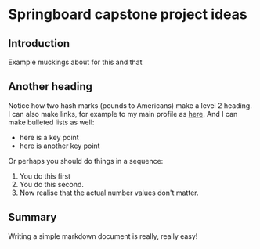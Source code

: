 # Springboard capstone project ideas
## Introduction
Example muckings about for this and that

## Another heading
Notice how two hash marks (pounds to Americans) make a level 2 heading.
I can also make links, for example to my main profile as [here](https://github.com/gtmaskall).
And I can make bulleted lists as well:

* here is a key point
* here is another key point

Or perhaps you should do things in a sequence:

1. You do this first
2. You do this second.
3. Now realise that the actual number values don't matter.

## Summary
Writing a simple markdown document is really, really easy!
